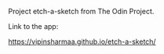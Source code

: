 Project etch-a-sketch from The Odin Project.

Link to the app:

https://vipinsharmaa.github.io/etch-a-sketch/

